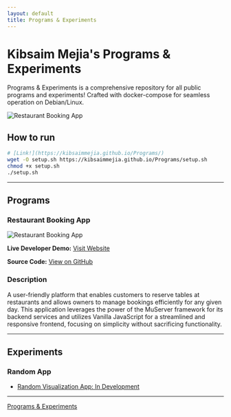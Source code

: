 ```yaml
---
layout: default
title: Programs & Experiments
---
```

# Kibsaim Mejia's Programs & Experiments 

Programs & Experiments is a comprehensive repository for all public programs and experiments! Crafted with docker-compose for seamless operation on Debian/Linux.

![Restaurant Booking App](IMAGE_URL)

## How to run

``` bash
# [Link!](https://kibsaimmejia.github.io/Programs/)
wget -O setup.sh https://kibsaimmejia.github.io/Programs/setup.sh
chmod +x setup.sh
./setup.sh
```

---

## Programs

### Restaurant Booking App

![Restaurant Booking App](IMAGE_URL)

**Live Developer Demo:** [Visit Website](https://KibsaimMejia.github.io/Programs/RestaurantBooking)

**Source Code:** [View on GitHub](https://github.com/KibsaimMejia/Programs/blob/main/RestaurantBooking/README.md)

### Description
A user-friendly platform that enables customers to reserve tables at restaurants and allows owners to manage bookings efficiently for any given day. This application leverages the power of the MuServer framework for its backend services and utilizes Vanilla JavaScript for a streamlined and responsive frontend, focusing on simplicity without sacrificing functionality.

---

## Experiments

### Random App

- [Random Visualization App: In Development](https://kibsaimmejia.github.io/Programs/Random)

---

[Programs & Experiments](https://kibsaimmejia.github.io/Programs)
